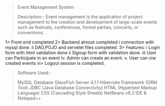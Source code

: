 > Event Management System

> Description:-
Event management is the application of project management to the creation and development of large-scale events such as festivals, conferences, formal parties, concerts, or conventions.


1> Front end completed
2> Backend almost completed 
i connection with mysql done. 
ii DAO,POJO and servelet files completed. 
3> Features: 
i  Login form with html validation done 
ii Signup form with validation done. 
iii User can Participate in an event 
iv. Admin can create an event. 
v. User can viw created events 
vi> Logout session is completed.

> Software Used:-

> MySQL Database
> GlassFish Server 4.1.1
> Hibernate Framework (ORM Tool)
> JDBC (Java Database Connectivity)
> HTML (Hypertext Markup Language)
> CSS (Cascading Style Sheets)
> NetBeans v8.2 IDE & Notepad++

